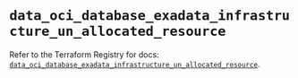 # `data_oci_database_exadata_infrastructure_un_allocated_resource`

Refer to the Terraform Registry for docs: [`data_oci_database_exadata_infrastructure_un_allocated_resource`](https://registry.terraform.io/providers/oracle/oci/7.19.0/docs/data-sources/database_exadata_infrastructure_un_allocated_resource).
